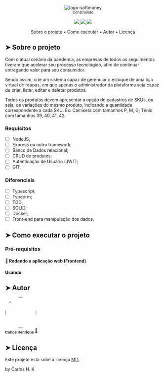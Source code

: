 <p align="center">
  <img alt="logo-softmoney" src="https://user-images.githubusercontent.com/22691244/97096228-5e8d4780-163f-11eb-91de-9e1afae8096b.png">
  <br />
  <sub>Construindo<sub>
</p>
    
<p align="center">
  <a href="https://github.com/carloskotacho/devstore-api/blob/master/LICENSE">
      <img src="https://img.shields.io/github/license/carloskotacho/devstore-api?color=333&style=flat-square"/>
  </a>
  <a href="https://david-dm.org/carloskotacho/devstore-api">
      <img src="https://img.shields.io/david/peer/carloskotacho/devstore-api?color=333&label=prod&style=flat-square"/>
  </a>
  <a href="https://david-dm.org/carloskotacho/goomer-api?type=dev">
      <img src="https://img.shields.io/david/dev/carloskotacho/devstore-api?color=333&label=dev&style=flat-square"/>
  </a>
</p>

<p align="center">
 <a href="#-sobre-o-projeto">Sobre o projeto</a> •
 <a href="#-como-executar-o-projeto">Como executar</a> •
 <a href="#-autor">Autor</a> •
 <a href="#user-content--licença">Licença</a>
</p>

## ➤ Sobre o projeto

Com o atual cenário da pandemia, as empresas de todos os seguimentos tiveram que acelerar seu processo tecnológico, afim de continuar entregando valor para seu consumidor. 

Sendo assim, crie um sistema capaz de gerenciar o estoque de uma loja virtual de roupas, em que apenas o administrador da plataforma seja capaz de criar, listar, editar e deletar produtos. 

Todos os produtos devem apresentar a opção de cadastros de SKUs, ou seja, de variações do mesmo produto, indicando a quantidade correspondente a cada SKU. Ex: Camiseta com tamanhos P, M, G; Tênis com tamanhos 39, 40, 41, 42.

### Requisitos
 - [ ] NodeJS;
 - [ ] Express ou outro framework;
 - [ ] Banco de Dados relacional;
 - [ ] CRUD de produtos;
 - [ ] Autenticação de Usuário (JWT);
 - [ ] GIT.

### Diferenciais
- [ ] Typescript;
- [ ] Typeorm;
- [ ] TDD;
- [ ] SOLID;
- [ ] Docker;
- [ ] Front-end para manipulação dos dados.

## ➤ Como executar o projeto

### Pré-requisitos

#### 🧭 Rodando a aplicação web (Frontend)

#### Usando

## ➤ Autor

<a href="">
 <img style="border-radius: 50%;" src="https://user-images.githubusercontent.com/22691244/91348568-58532a00-e7ba-11ea-80c0-a71cd2d86481.png" width="100px;" alt=""/>
 <br />
 <sub><b>Carlos Henrique</b></sub></a> <a href="#" title="Carlos">🚀</a>
 <br />

## ➤ Licença

Este projeto esta sobe a licença [MIT](./LICENSE).

by Carlos H. K
